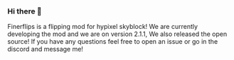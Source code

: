 ### Hi there 👋

Finerflips is a flipping mod for hypixel skyblock! We are currently developing the mod and we are on version 2.1.1, We also released the open source! If you have any questions feel free to open an issue or go in the discord and message me!
